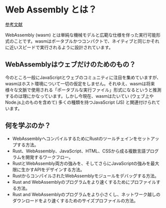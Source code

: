 # Web Assembly とは？
[参考文献](https://moshg.github.io/rustwasm-book-ja/what-is-webassembly.html#webassembly%E3%81%A8%E3%81%AF)

WebAssembly (wasm) とは単純な機械モデルと広範な仕様を伴った実行可能形式のことです。wasmはポータブルかつコンパクトで、ネイティブと同じかそれに近いスピードで実行されるように設計されています。

## WebAssemblyはウェブだけのためのもの？
今のところ一般にJavaScriptとウェブのコミュニティに注目を集めていますが、wasmはホスト環境について一切の仮定をしません。それゆえ、wasmは将来様々な文脈で使用される「ポータブルな実行ファイル」形式になるというと推測するのは理にかなっています。しかし今現在、wasmはたいてい (ウェブ上やNode.js上のものを含めて) 多くの種類を持つJavaScript (JS) と関連付けられています。

## 何を学ぶのか？
- WebAssemblyへコンパイルするためにRustのツールチェインをセットアップする方法。
- Rust、WebAssembly、JavaScript、HTML、CSSから成る複数言語プログラムを開発するワークフロー。
- RustとWebAssembly両方の強みを、そしてさらにJavaScriptの強みを最大限に生かすAPIをデザインする方法。
- RustからコンパイルされたWebAssemblyモジュールをデバッグする方法。
- Rust and WebAssemblyのプログラムをより速くするためにプロファイルする方法。
- Rust and WebAssemblyのプログラムをより小さくし、ネットワーク越しのダウンロードをより速くするためのサイズプロファイルの方法。